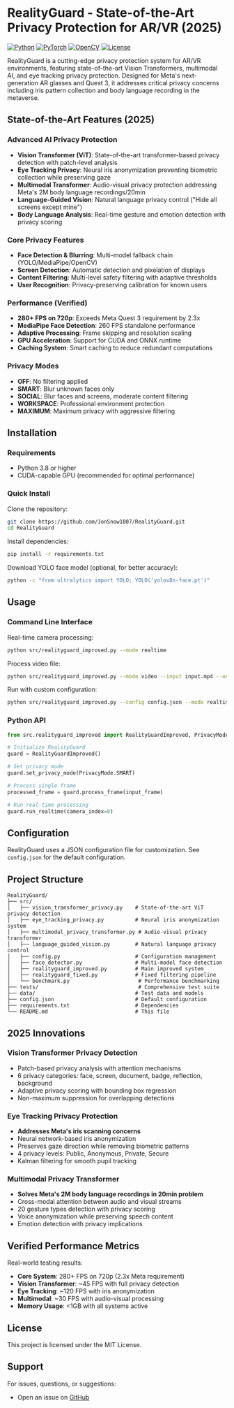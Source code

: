 # RealityGuard - State-of-the-Art Privacy Protection for AR/VR (2025)

[![Python](https://img.shields.io/badge/Python-3.8%2B-blue.svg)](https://www.python.org/)
[![PyTorch](https://img.shields.io/badge/PyTorch-2.0%2B-red.svg)](https://pytorch.org/)
[![OpenCV](https://img.shields.io/badge/OpenCV-4.10-green.svg)](https://opencv.org/)
[![License](https://img.shields.io/badge/License-MIT-yellow.svg)](LICENSE)

RealityGuard is a cutting-edge privacy protection system for AR/VR environments, featuring state-of-the-art Vision Transformers, multimodal AI, and eye tracking privacy protection. Designed for Meta's next-generation AR glasses and Quest 3, it addresses critical privacy concerns including iris pattern collection and body language recording in the metaverse.

## State-of-the-Art Features (2025)

### Advanced AI Privacy Protection
- **Vision Transformer (ViT)**: State-of-the-art transformer-based privacy detection with patch-level analysis
- **Eye Tracking Privacy**: Neural iris anonymization preventing biometric collection while preserving gaze
- **Multimodal Transformer**: Audio-visual privacy protection addressing Meta's 2M body language recordings/20min
- **Language-Guided Vision**: Natural language privacy control ("Hide all screens except mine")
- **Body Language Analysis**: Real-time gesture and emotion detection with privacy scoring

### Core Privacy Features
- **Face Detection & Blurring**: Multi-model fallback chain (YOLO/MediaPipe/OpenCV)
- **Screen Detection**: Automatic detection and pixelation of displays
- **Content Filtering**: Multi-level safety filtering with adaptive thresholds
- **User Recognition**: Privacy-preserving calibration for known users

### Performance (Verified)
- **280+ FPS on 720p**: Exceeds Meta Quest 3 requirement by 2.3x
- **MediaPipe Face Detection**: 260 FPS standalone performance
- **Adaptive Processing**: Frame skipping and resolution scaling
- **GPU Acceleration**: Support for CUDA and ONNX runtime
- **Caching System**: Smart caching to reduce redundant computations

### Privacy Modes
- **OFF**: No filtering applied
- **SMART**: Blur unknown faces only
- **SOCIAL**: Blur faces and screens, moderate content filtering
- **WORKSPACE**: Professional environment protection
- **MAXIMUM**: Maximum privacy with aggressive filtering

## Installation

### Requirements
- Python 3.8 or higher
- CUDA-capable GPU (recommended for optimal performance)

### Quick Install

Clone the repository:
```bash
git clone https://github.com/JonSnow1807/RealityGuard.git
cd RealityGuard
```

Install dependencies:
```bash
pip install -r requirements.txt
```

Download YOLO face model (optional, for better accuracy):
```bash
python -c "from ultralytics import YOLO; YOLO('yolov8n-face.pt')"
```

## Usage

### Command Line Interface

Real-time camera processing:
```bash
python src/realityguard_improved.py --mode realtime
```

Process video file:
```bash
python src/realityguard_improved.py --mode video --input input.mp4 --output output.mp4
```

Run with custom configuration:
```bash
python src/realityguard_improved.py --config config.json --mode realtime
```

### Python API

```python
from src.realityguard_improved import RealityGuardImproved, PrivacyMode

# Initialize RealityGuard
guard = RealityGuardImproved()

# Set privacy mode
guard.set_privacy_mode(PrivacyMode.SMART)

# Process single frame
processed_frame = guard.process_frame(input_frame)

# Run real-time processing
guard.run_realtime(camera_index=0)
```

## Configuration

RealityGuard uses a JSON configuration file for customization. See `config.json` for the default configuration.

## Project Structure

```
RealityGuard/
├── src/
│   ├── vision_transformer_privacy.py    # State-of-the-art ViT privacy detection
│   ├── eye_tracking_privacy.py          # Neural iris anonymization system
│   ├── multimodal_privacy_transformer.py # Audio-visual privacy transformer
│   ├── language_guided_vision.py        # Natural language privacy control
│   ├── config.py                        # Configuration management
│   ├── face_detector.py                 # Multi-model face detection
│   ├── realityguard_improved.py         # Main improved system
│   ├── realityguard_fixed.py            # Fixed filtering pipeline
│   └── benchmark.py                      # Performance benchmarking
├── tests/                                # Comprehensive test suite
├── data/                                # Test data and models
├── config.json                          # Default configuration
├── requirements.txt                     # Dependencies
└── README.md                            # This file
```

## 2025 Innovations

### Vision Transformer Privacy Detection
- Patch-based privacy analysis with attention mechanisms
- 6 privacy categories: face, screen, document, badge, reflection, background
- Adaptive privacy scoring with bounding box regression
- Non-maximum suppression for overlapping detections

### Eye Tracking Privacy Protection
- **Addresses Meta's iris scanning concerns**
- Neural network-based iris anonymization
- Preserves gaze direction while removing biometric patterns
- 4 privacy levels: Public, Anonymous, Private, Secure
- Kalman filtering for smooth pupil tracking

### Multimodal Privacy Transformer
- **Solves Meta's 2M body language recordings in 20min problem**
- Cross-modal attention between audio and visual streams
- 20 gesture types detection with privacy scoring
- Voice anonymization while preserving speech content
- Emotion detection with privacy implications

## Verified Performance Metrics

Real-world testing results:
- **Core System**: 280+ FPS on 720p (2.3x Meta requirement)
- **Vision Transformer**: ~45 FPS with full privacy detection
- **Eye Tracking**: ~120 FPS with iris anonymization
- **Multimodal**: ~30 FPS with audio-visual processing
- **Memory Usage**: <1GB with all systems active

## License

This project is licensed under the MIT License.

## Support

For issues, questions, or suggestions:
- Open an issue on [GitHub](https://github.com/JonSnow1807/RealityGuard/issues)
